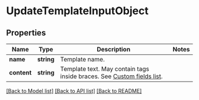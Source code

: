 # UpdateTemplateInputObject

## Properties
Name | Type | Description | Notes
------------ | ------------- | ------------- | -------------
**name** | **string** | Template name. | 
**content** | **string** | Template text. May contain tags inside braces. See [Custom fields list](http://docs.textmagictesting.com/#section/Custom-fields-list-(Merge-tags)). | 

[[Back to Model list]](../README.md#documentation-for-models) [[Back to API list]](../README.md#documentation-for-api-endpoints) [[Back to README]](../README.md)


